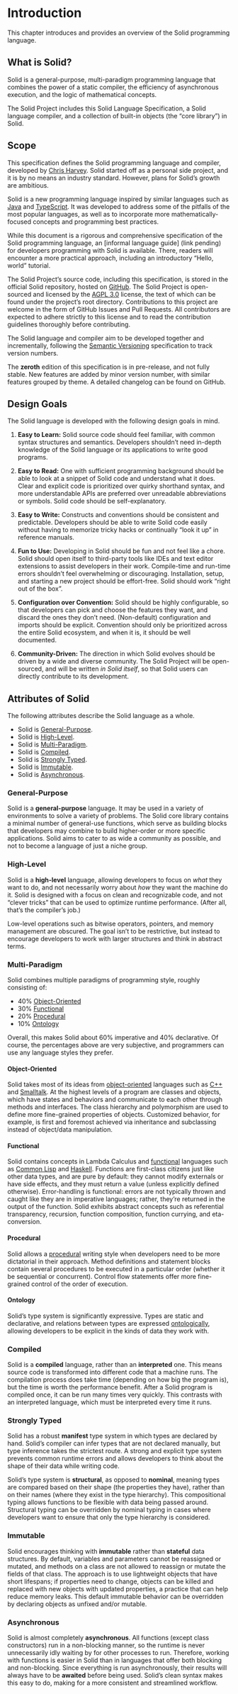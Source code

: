 # Introduction
This chapter introduces and provides an overview of the Solid programming language.



## What is Solid?
Solid is a general-purpose, multi-paradigm programming language that combines
the power of a static compiler,
the efficiency of asynchronous execution, and
the logic of mathematical concepts.

The Solid Project includes this Solid Language Specification,
a Solid language compiler, and a collection of built-in objects (the “core library”) in Solid.



## Scope
This specification defines the Solid programming language and compiler,
developed by [Chris Harvey](https://github.com/chharvey).
Solid started off as a personal side project, and it is by no means an industry standard.
However, plans for Solid’s growth are ambitious.

Solid is a new programming language inspired by similar languages such as
[Java](https://docs.oracle.com/javase/specs/) and [TypeScript](https://www.typescriptlang.org/).
It was developed to address some of the pitfalls of the most popular languages, as well as
to incorporate more mathematically-focused concepts and programming best practices.

While this document is a rigorous and comprehensive specification of the Solid programming language,
an [informal language guide] (link pending) for developers programming with Solid is available.
There, readers will encounter a more practical approach,
including an introductory “Hello, world” tutorial.

The Solid Project’s source code, including this specification, is stored in the official
Solid repository, hosted on [GitHub](https://github.com/chharvey/solid/).
The Solid Project is open-sourced and licensed by the
[AGPL 3.0](https://choosealicense.com/licenses/agpl-3.0/) license,
the text of which can be found under the project’s root directory.
Contributions to this project are welcome in the form of GitHub Issues and Pull Requests.
All contributors are expected to adhere strictly to this license and
to read the contribution guidelines thoroughly before contributing.

The Solid language and compiler aim to be developed together and incrementally,
following the [Semantic Versioning](https://semver.org/) specification to track version numbers.

The **zeroth** edition of this specification is in pre-release, and not fully stable.
New features are added by minor version number, with similar features grouped by theme.
A detailed changelog can be found on GitHub.



## Design Goals
The Solid language is developed with the following design goals in mind.

1. **Easy to Learn:** Solid source code should feel familiar, with common
	syntax structures and semantics.
	Developers shouldn’t need in-depth knowledge of the Solid language or its applications
	to write good programs.

1. **Easy to Read:** One with sufficient programming background should be able to look at
	a snippet of Solid code and understand what it does.
	Clear and explicit code is prioritized over quirky shorthand syntax,
	and more understandable APIs are preferred over unreadable abbreviations or symbols.
	Solid code should be self-explanatory.

1. **Easy to Write:** Constructs and conventions should be consistent and predictable.
	Developers should be able to write Solid code easily without having to memorize
	tricky hacks or continually “look it up” in reference manuals.

1. **Fun to Use:** Developing in Solid should be fun and not feel like a chore.
	Solid should open itself to third-party tools like IDEs and text editor extensions
	to assist developers in their work.
	Compile-time and run-time errors shouldn’t feel overwhelming or discouraging.
	Installation, setup, and starting a new project should be effort-free.
	Solid should work “right out of the box”.

1. **Configuration over Convention:** Solid should be highly configurable, so that developers
	can pick and choose the features they want, and discard the ones they don’t need.
	(Non-default) configuration and imports should be explicit.
	Convention should only be prioritized across the entire Solid ecosystem,
	and when it is, it should be well documented.

1. **Community-Driven:** The direction in which Solid evolves should be driven
	by a wide and diverse community.
	The Solid Project will be open-sourced, and will be written *in Solid itself*,
	so that Solid users can directly contribute to its development.



## Attributes of Solid
The following attributes describe the Solid language as a whole.

- Solid is [General-Purpose](#general-purpose).
- Solid is [High-Level](#high-level).
- Solid is [Multi-Paradigm](#multi-paradigm).
- Solid is [Compiled](#compiled).
- Solid is [Strongly Typed](#strongly-typed).
- Solid is [Immutable](#immutable).
- Solid is [Asynchronous](#asynchronous).


### General-Purpose
Solid is a **general-purpose** language. It may be used in a variety of environments
to solve a variety of problems.
The Solid core library contains a minimal number of general-use functions,
which serve as building blocks that developers may combine to build higher-order
or more specific applications.
Solid aims to cater to as wide a community as possible,
and not to become a language of just a niche group.


### High-Level
Solid is a **high-level** language, allowing developers to focus on *what* they want to do,
and not necessarily worry about *how* they want the machine do it.
Solid is designed with a focus on clean and recognizable code,
and not “clever tricks” that can be used to optimize runtime performance.
(After all, that’s the compiler’s job.)

Low-level operations such as bitwise operators, pointers, and memory management are obscured.
The goal isn’t to be restrictive, but instead to encourage developers
to work with larger structures and think in abstract terms.


### Multi-Paradigm
Solid combines multiple paradigms of programming style, roughly consisting of:

- 40% [Object-Oriented](#object-oriented)
- 30% [Functional](#functional)
- 20% [Procedural](#procedural)
- 10% [Ontology](#ontology)

Overall, this makes Solid about 60% imperative and 40% declarative.
Of course, the percentages above are very subjective,
and programmers can use any language styles they prefer.

#### Object-Oriented
Solid takes most of its ideas from [object-oriented](https://en.wikipedia.org/wiki/Object-oriented_programming)
languages such as [C++](https://isocpp.org/) and [Smalltalk](http://www.smalltalk.org/).
At the highest levels of a program are classes and objects, which have states and behaviors
and communicate to each other through methods and interfaces.
The class hierarchy and polymorphism are used to define more fine-grained properties of objects.
Customized behavior, for example, is first and foremost achieved via inheritance and subclassing
instead of object/data manipulation.

#### Functional
Solid contains concepts in Lambda Calculus and [functional](https://en.wikipedia.org/wiki/Functional_programming)
languages such as [Common Lisp](https://lisp-lang.org/) and [Haskell](https://www.haskell.org/).
Functions are first-class citizens just like other data types, and are pure by default:
they cannot modify externals or have side effects, and they must return a value
(unless explicitly defined otherwise).
Error-handling is functional:
errors are not typically thrown and caught like they are in imperative languages;
rather, they’re returned in the output of the function.
Solid exhibits abstract concepts such as referential transparency, recursion,
function composition, function currying, and eta-conversion.

#### Procedural
Solid allows a [procedural](https://en.wikipedia.org/wiki/Procedural_programming) writing style
when developers need to be more dictatorial in their approach.
Method definitions and statement blocks contain several procedures to be executed
in a particular order (whether it be sequential or concurrent).
Control flow statements offer more fine-grained control of the order of execution.

#### Ontology
Solid’s type system is significantly expressive.
Types are static and declarative, and relations between types are expressed
[ontologically](https://en.wikipedia.org/wiki/Ontology_language),
allowing developers to be explicit in the kinds of data they work with.



### Compiled
Solid is a **compiled** language, rather than an **interpreted** one.
This means source code is transformed into different code that a machine runs.
The compilation process does take time (depending on how big the program is),
but the time is worth the performance benefit.
After a Solid program is compiled once, it can be run many times very quickly.
This contrasts with an interpreted language, which must be interpreted every time it runs.


### Strongly Typed
Solid has a robust **manifest** type system in which types are declared by hand.
Solid’s compiler can infer types that are not declared manually,
but type inference takes the strictest route.
A strong and explicit type system prevents common runtime errors and allows developers
to think about the shape of their data while writing code.

Solid’s type system is **structural**, as opposed to **nominal**,
meaning types are compared based on their shape (the properties they have),
rather than on their names (where they exist in the type hierarchy).
This compositional typing allows functions to be flexible with data being passed around.
Structural typing can be overridden by nominal typing
in cases where developers want to ensure that only the type hierarchy is considered.


### Immutable
Solid encourages thinking with **immutable** rather than **stateful** data structures.
By default, variables and parameters cannot be reassigned or mutated,
and methods on a class are not allowed to reassign or mutate the fields of that class.
The approach is to use lightweight objects that have short lifespans;
if properties need to change, objects can be killed and replaced with new objects
with updated properties, a practice that can help reduce memory leaks.
This default immutable behavior can be overridden
by declaring objects as unfixed and/or mutable.


### Asynchronous
Solid is almost completely **asynchronous**.
All functions (except class constructors) run in a non-blocking manner,
so the runtime is never unnecessarily idly waiting by for other processes to run.
Therefore, working with functions is easier in Solid than in languages that offer both
blocking and non-blocking.
Since everything is run asynchronously,
their results will always have to be **awaited** before being used.
Solid’s clean syntax makes this easy to do,
making for a more consistent and streamlined workflow.

